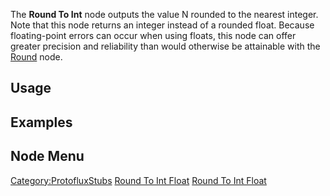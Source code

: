 <languages></languages>

The **Round To Int** node outputs the value N rounded to the nearest
integer. Note that this node returns an integer instead of a rounded
float. Because floating-point errors can occur when using floats, this
node can offer greater precision and reliability than would otherwise be
attainable with the [Round](Round_(Protoflux_node) "wikilink") node.

## Usage

## Examples

## Node Menu

[Category:ProtofluxStubs](Category:ProtofluxStubs "wikilink") [Round To
Int Float](Category:Protoflux{{#translation:}} "wikilink") [Round To Int
Float](Category:Protoflux:Math{{#translation:}} "wikilink")